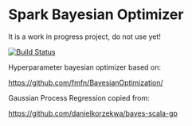 # Spark Bayesian Optimizer

It is a work in progress project, do not use yet!

[![Build Status](https://travis-ci.org/timotta/spark-bayesian-optimizer.svg?branch=master)](https://travis-ci.org/timotta/spark-bayesian-optimizer)

Hyperparameter bayesian optimizer based on: 

https://github.com/fmfn/BayesianOptimization/

Gaussian Process Regression copied from:

https://github.com/danielkorzekwa/bayes-scala-gp
